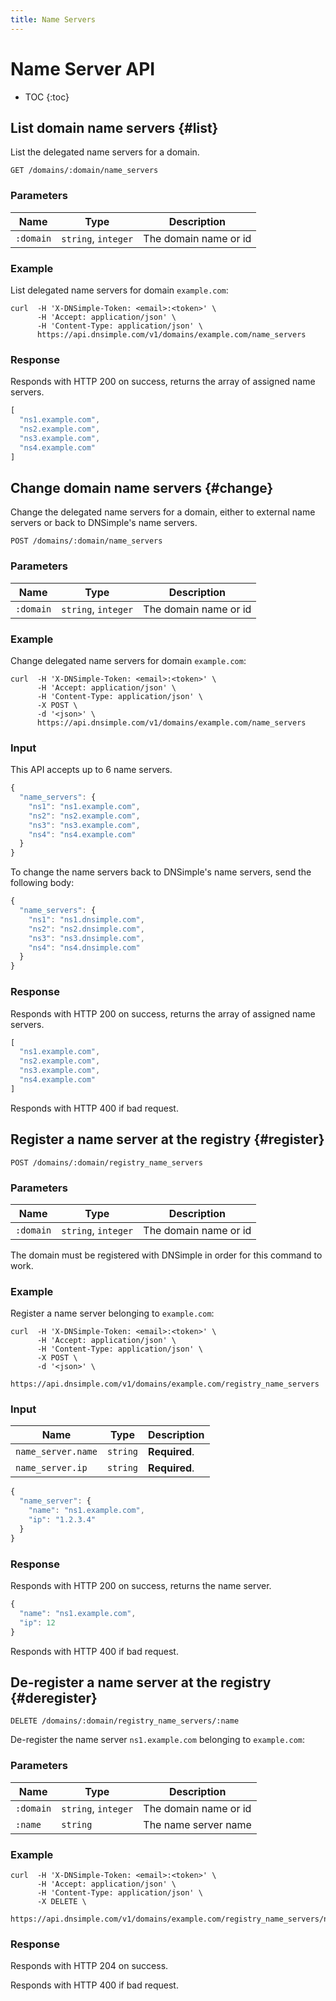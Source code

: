 ```yaml
---
title: Name Servers
---
```


# Name Server API

* TOC
{:toc}


## List domain name servers {#list}

List the delegated name servers for a domain.

    GET /domains/:domain/name_servers

### Parameters

Name | Type | Description
-----|------|------------
`:domain` | `string`, `integer` | The domain name or id

### Example

List delegated name servers for domain `example.com`:

    curl  -H 'X-DNSimple-Token: <email>:<token>' \
          -H 'Accept: application/json' \
          -H 'Content-Type: application/json' \
          https://api.dnsimple.com/v1/domains/example.com/name_servers

### Response

Responds with HTTP 200 on success, returns the array of assigned name servers.

~~~js
[
  "ns1.example.com",
  "ns2.example.com",
  "ns3.example.com",
  "ns4.example.com"
]
~~~


## Change domain name servers {#change}

Change the delegated name servers for a domain, either to external name servers or back to DNSimple's name servers.

    POST /domains/:domain/name_servers

### Parameters

Name | Type | Description
-----|------|------------
`:domain` | `string`, `integer` | The domain name or id

### Example

Change delegated name servers for domain `example.com`:

    curl  -H 'X-DNSimple-Token: <email>:<token>' \
          -H 'Accept: application/json' \
          -H 'Content-Type: application/json' \
          -X POST \
          -d '<json>' \
          https://api.dnsimple.com/v1/domains/example.com/name_servers

### Input

This API accepts up to 6 name servers.

~~~js
{
  "name_servers": {
    "ns1": "ns1.example.com",
    "ns2": "ns2.example.com",
    "ns3": "ns3.example.com",
    "ns4": "ns4.example.com"
  }
}
~~~

To change the name servers back to DNSimple's name servers, send the following body:

~~~js
{
  "name_servers": {
    "ns1": "ns1.dnsimple.com",
    "ns2": "ns2.dnsimple.com",
    "ns3": "ns3.dnsimple.com",
    "ns4": "ns4.dnsimple.com"
  }
}
~~~

### Response

Responds with HTTP 200 on success, returns the array of assigned name servers.

~~~js
[
  "ns1.example.com",
  "ns2.example.com",
  "ns3.example.com",
  "ns4.example.com"
]
~~~

Responds with HTTP 400 if bad request.


## Register a name server at the registry {#register}

    POST /domains/:domain/registry_name_servers

### Parameters

Name | Type | Description
-----|------|------------
`:domain` | `string`, `integer` | The domain name or id

The domain must be registered with DNSimple in order for this command to work.

### Example

Register a name server belonging to `example.com`:

    curl  -H 'X-DNSimple-Token: <email>:<token>' \
          -H 'Accept: application/json' \
          -H 'Content-Type: application/json' \
          -X POST \
          -d '<json>' \
          https://api.dnsimple.com/v1/domains/example.com/registry_name_servers

### Input

Name | Type | Description
-----|------|------------
`name_server.name` | `string` | **Required**.
`name_server.ip` | `string` | **Required**.

~~~js
{
  "name_server": {
    "name": "ns1.example.com",
    "ip": "1.2.3.4"
  }
}
~~~

### Response

Responds with HTTP 200 on success, returns the name server.

~~~js
{
  "name": "ns1.example.com",
  "ip": 12
}
~~~

Responds with HTTP 400 if bad request.


## De-register a name server at the registry {#deregister}

    DELETE /domains/:domain/registry_name_servers/:name

De-register the name server `ns1.example.com` belonging to `example.com`:

### Parameters

Name | Type | Description
-----|------|------------
`:domain` | `string`, `integer` | The domain name or id
`:name` | `string` | The name server name

### Example

    curl  -H 'X-DNSimple-Token: <email>:<token>' \
          -H 'Accept: application/json' \
          -H 'Content-Type: application/json' \
          -X DELETE \
          https://api.dnsimple.com/v1/domains/example.com/registry_name_servers/ns1.example.com

### Response

Responds with HTTP 204 on success.

Responds with HTTP 400 if bad request.
